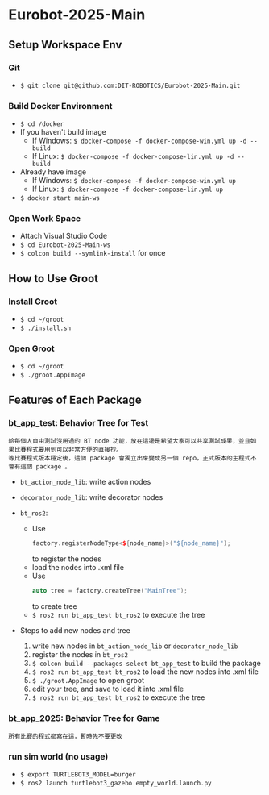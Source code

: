 # Eurobot-2025-Main

## Setup Workspace Env
### Git
- `$ git clone git@github.com:DIT-ROBOTICS/Eurobot-2025-Main.git`
<!-- - `git checkout devel` -->
### Build Docker Environment
- `$ cd /docker`
- If you haven't build image
    - If Windows: `$ docker-compose -f docker-compose-win.yml up -d --build`
    - If Linux: `$ docker-compose -f docker-compose-lin.yml up -d --build`
- Already have image
    - If Windows: `$ docker-compose -f docker-compose-win.yml up`
    - If Linux: `$ docker-compose -f docker-compose-lin.yml up`
- `$ docker start main-ws`
### Open Work Space
- Attach Visual Studio Code
- `$ cd Eurobot-2025-Main-ws`
- `$ colcon build --symlink-install` for once
## How to Use Groot
### Install Groot
- `$ cd ~/groot`
- `$ ./install.sh`
### Open Groot
- `$ cd ~/groot`
- `$ ./groot.AppImage`

## Features of Each Package
### bt_app_test: Behavior Tree for Test
    給每個人自由測試沒用過的 BT node 功能，放在這邊是希望大家可以共享測試成果，並且如果比賽程式要用到可以非常方便的直接抄。
    等比賽程式版本穩定後，這個 package 會獨立出來變成另一個 repo，正式版本的主程式不會有這個 package 。

- `bt_action_node_lib`: write action nodes
- `decorator_node_lib`: write decorator nodes
- `bt_ros2`: 
    - Use 
        ```c++
        factory.registerNodeType<${node_name}>("${node_name}");
        ``` 
        to register the nodes
    - load the nodes into .xml file
    - Use
        ```c++
        auto tree = factory.createTree("MainTree");
        ```
        to create tree
    - `$ ros2 run bt_app_test bt_ros2` to execute the tree

- Steps to add new nodes and tree
    1. write new nodes in `bt_action_node_lib` or `decorator_node_lib`
    2. register the nodes in `bt_ros2`
    3. `$ colcon build --packages-select bt_app_test` to build the package
    4. `$ ros2 run bt_app_test bt_ros2` to load the new nodes into .xml file
    5. `$ ./groot.AppImage` to open groot
    6. edit your tree, and save to load it into .xml file
    7. `$ ros2 run bt_app_test bt_ros2` to execute the tree

### bt_app_2025: Behavior Tree for Game
    所有比賽的程式都寫在這，暫時先不要更改

### run sim world (no usage)
- `$ export TURTLEBOT3_MODEL=burger`
- `$ ros2 launch turtlebot3_gazebo empty_world.launch.py`